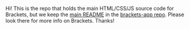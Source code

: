 Hi! This is the repo that holds the main HTML/CSS/JS source code for Brackets, but we keep
the [main README](https://github.com/adobe/brackets-app/blob/master/README.md) in the 
[brackets-app repo](https://github.com/adobe/brackets-app). Please look there for more
info on Brackets. Thanks!

